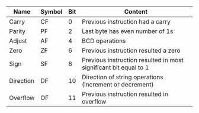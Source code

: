 | **Name**  | **Symbol** | **Bit** | **Content**                                                      |
| --------- | ---------- | ------- | ---------------------------------------------------------------- |
| Carry     | CF         | 0       | Previous instruction had a carry                                 |
| Parity    | PF         | 2       | Last byte has even number of 1s                                  |
| Adjust    | AF         | 4       | BCD operations                                                   |
| Zero      | ZF         | 6       | Previous instruction resulted a zero                             |
| Sign      | SF         | 8       | Previous instruction resulted in most significant bit equal to 1 |
| Direction | DF         | 10      | Direction of string operations (increment or decrement)          |
| Overflow  | OF         | 11      | Previous instruction resulted in overflow                        |
